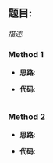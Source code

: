 ## 题目: 

*描述*:

### Method 1

- **思路**:

  

- **代码**:

  ```python
  
  ```

  







### Method 2

- **思路**:

  

- **代码**:

  ```python 
  
  ```

  

